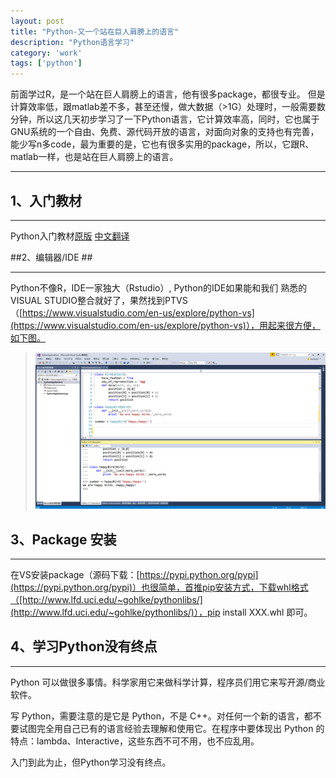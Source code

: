 ```yaml
---
layout: post
title: "Python-又一个站在巨人肩膀上的语言"
description: "Python语言学习"
category: 'work'
tags: ['python']
---
```


前面学过R，是一个站在巨人肩膀上的语言，他有很多package，都很专业。
但是计算效率低，跟matlab差不多，甚至还慢，做大数据（>1G）处理时，一般需要数分钟，所以这几天初步学习了一下Python语言，它计算效率高，同时，它也属于GNU系统的一个自由、免费、源代码开放的语言，对面向对象的支持也有完善，能少写n多code，最为重要的是，它也有很多实用的package，所以，它跟R、matlab一样，也是站在巨人肩膀上的语言。

<!--more-->

----------

## 1、入门教材 ##

----------

Python入门教材[原版](https://docs.python.org/3/tutorial/index.html)
[中文翻译](http://www.pythondoc.com/pythontutorial3/index.html)

##2、编辑器/IDE ##

----------

   Python不像R，IDE一家独大（Rstudio）, Python的IDE如果能和我们
熟悉的VISUAL STUDIO整合就好了，果然找到PTVS（[https://www.visualstudio.com/en-us/explore/python-vs](https://www.visualstudio.com/en-us/explore/python-vs)），用起来很方便，如下图。

> ![My IDE](/images/pythonVS.jpg)

## 3、Package 安装 ##

----------

在VS安装package（源码下载：[https://pypi.python.org/pypi](https://pypi.python.org/pypi)）也很简单，首推pip安装方式，下载whl格式（[http://www.lfd.uci.edu/~gohlke/pythonlibs/](http://www.lfd.uci.edu/~gohlke/pythonlibs/)），pip install XXX.whl 即可。

## 4、学习Python没有终点 ##

----------

Python 可以做很多事情。科学家用它来做科学计算，程序员们用它来写开源/商业软件。

写 Python，需要注意的是它是 Python，不是 C++。对任何一个新的语言，都不要试图完全用自己已有的语言经验去理解和使用它。在程序中要体现出 Python 的特点：lambda、Interactive，这些东西不可不用，也不应乱用。

入门到此为止，但Python学习没有终点。



















